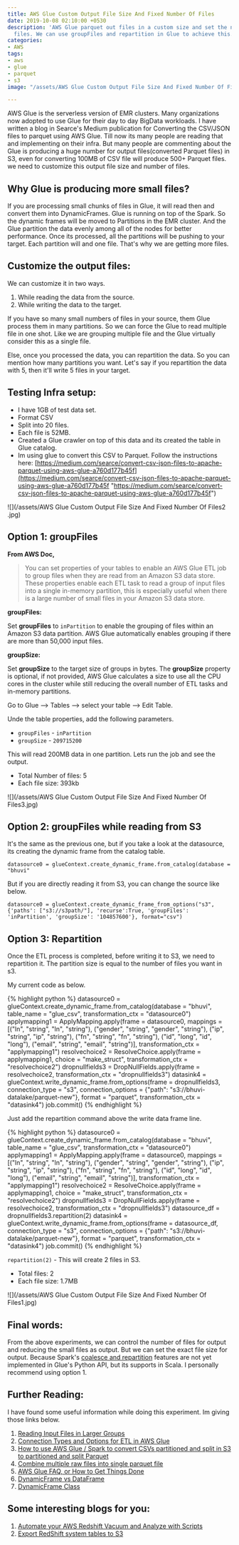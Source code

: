 ```yaml
---
title: AWS Glue Custom Output File Size And Fixed Number Of Files
date: 2019-10-08 02:10:00 +0530
description: 'AWS Glue parquet out files in a custom size and set the number of output
  files. We can use groupFiles and repartition in Glue to achieve this. '
categories:
- AWS
tags:
- aws
- glue
- parquet
- s3
image: "/assets/AWS Glue Custom Output File Size And Fixed Number Of Files.jpg"

---
```

AWS Glue is the serverless version of EMR clusters. Many organizations now adopted to use Glue for their day to day BigData workloads. I have written a blog in Searce's Medium publication for Converting the CSV/JSON files to parquet using AWS Glue. Till now its many people are reading that and implementing on their infra. But many people are commenting about the Glue is producing a huge number for output files(converted Parquet files) in S3, even for converting 100MB of CSV file will produce 500+ Parquet files. we need to customize this output file size and number of files.

## Why Glue is producing more small files?

If you are processing small chunks of files in Glue, it will read then and convert them into DynamicFrames. Glue is running on top of the Spark. So the dynamic frames will be moved to Partitions in the EMR cluster. And the Glue partition the data evenly among all of the nodes for better performance. Once its processed, all the partitions will be  pushing to your target. Each partition will and one file. That's why we are getting more files.

## Customize the output files:

We can customize it in two ways.

1. While reading the data from the source.
2. While writing the data to the target.

If you have so many small numbers of files in your source, them Glue process them in many partitions. So we can force the Glue to read multiple file in one shot. Like we are grouping multiple file and the Glue virtually consider this as a single file.

Else, once you processed the data, you can repartition the data. So you can mention how many partitions you want. Let's say if you repartition the data with 5, then it'll write 5 files in your target.

## Testing Infra setup:

* I have 1GB of test data set.
* Format CSV
* Split into 20 files.
* Each file is 52MB.
* Created a Glue crawler on top of this data and its created the table in Glue catalog.
* Im using glue to convert this CSV to Parquet. Follow the instructions here: [https://medium.com/searce/convert-csv-json-files-to-apache-parquet-using-aws-glue-a760d177b45f](https://medium.com/searce/convert-csv-json-files-to-apache-parquet-using-aws-glue-a760d177b45f "https://medium.com/searce/convert-csv-json-files-to-apache-parquet-using-aws-glue-a760d177b45f")

![](/assets/AWS Glue Custom Output File Size And Fixed Number Of Files2 .jpg)

## Option 1: groupFiles

**From AWS Doc,**

> You can set properties of your tables to enable an AWS Glue ETL job to group files when they are read from an Amazon S3 data store. These properties enable each ETL task to read a group of input files into a single in-memory partition, this is especially useful when there is a large number of small files in your Amazon S3 data store.

**groupFiles:**

Set **groupFiles** to `inPartition` to enable the grouping of files within an Amazon S3 data partition. AWS Glue automatically enables grouping if there are more than 50,000 input files.

**groupSize:**

Set **groupSize** to the target size of groups in bytes. The **groupSize** property is optional, if not provided, AWS Glue calculates a size to use all the CPU cores in the cluster while still reducing the overall number of ETL tasks and in-memory partitions.

Go to Glue --> Tables --> select your table --> Edit Table.

Unde the table properties, add the following parameters.

* `groupFiles` - `inPartition`
* `groupSize` - `209715200`

This will read 200MB data in one partition. Lets run the job and see the output.

* Total Number of files: 5
* Each file size: 393kb

![](/assets/AWS Glue Custom Output File Size And Fixed Number Of Files3.jpg)

## Option 2: groupFiles while reading from S3

It's the same as the previous one, but if you take a look at the datasource, its creating the dynamic frame from the catalog table.

    datasource0 = glueContext.create_dynamic_frame.from_catalog(database = "bhuvi"

But if you are directly reading it from S3, you can change the source like below.

    datasource0 = glueContext.create_dynamic_frame_from_options("s3", {'paths': ["s3://s3path/"], 'recurse':True, 'groupFiles': 'inPartition', 'groupSize': '104857600'}, format="csv")

## Option 3: Repartition

Once the ETL process is completed, before writing it to S3, we need to repartition it. The partition size is equal to the number of files you want in s3.

My current code as below.

{% highlight python %}
    datasource0 = glueContext.create_dynamic_frame.from_catalog(database = "bhuvi", table_name = "glue_csv", transformation_ctx = "datasource0")
    applymapping1 = ApplyMapping.apply(frame = datasource0, mappings = [("ln", "string", "ln", "string"), ("gender", "string", "gender", "string"), ("ip", "string", "ip", "string"), ("fn", "string", "fn", "string"), ("id", "long", "id", "long"), ("email", "string", "email", "string")], transformation_ctx = "applymapping1")
    resolvechoice2 = ResolveChoice.apply(frame = applymapping1, choice = "make_struct", transformation_ctx = "resolvechoice2")
    dropnullfields3 = DropNullFields.apply(frame = resolvechoice2, transformation_ctx = "dropnullfields3")
    datasink4 = glueContext.write_dynamic_frame.from_options(frame = dropnullfields3, connection_type = "s3", connection_options = {"path": "s3://bhuvi-datalake/parquet-new"}, format = "parquet", transformation_ctx = "datasink4")
    job.commit()
{% endhighlight %}

Just add the repartition command above the write data frame line.

{% highlight python %}
    datasource0 = glueContext.create_dynamic_frame.from_catalog(database = "bhuvi", table_name = "glue_csv", transformation_ctx = "datasource0")
    applymapping1 = ApplyMapping.apply(frame = datasource0, mappings = [("ln", "string", "ln", "string"), ("gender", "string", "gender", "string"), ("ip", "string", "ip", "string"), ("fn", "string", "fn", "string"), ("id", "long", "id", "long"), ("email", "string", "email", "string")], transformation_ctx = "applymapping1")
    resolvechoice2 = ResolveChoice.apply(frame = applymapping1, choice = "make_struct", transformation_ctx = "resolvechoice2")
    dropnullfields3 = DropNullFields.apply(frame = resolvechoice2, transformation_ctx = "dropnullfields3")
    datasource_df = dropnullfields3.repartition(2)
    datasink4 = glueContext.write_dynamic_frame.from_options(frame = datasource_df, connection_type = "s3", connection_options = {"path": "s3://bhuvi-datalake/parquet-new"}, format = "parquet", transformation_ctx = "datasink4")
    job.commit()
{% endhighlight %}

`repartition(2)` - This will create 2 files in S3.

* Total files: 2
* Each file size: 1.7MB

![](/assets/AWS Glue Custom Output File Size And Fixed Number Of Files1.jpg)

## Final words:

From the above experiments, we can control the number of files for output and reducing the small files as output. But we can set the exact file size for output. Because Spark's [coalesce and repartition](https://hackernoon.com/managing-spark-partitions-with-coalesce-and-repartition-4050c57ad5c4) features are not yet implemented in Glue's Python API, but its supports in Scala. I personally recommend using option 1. 

## Further Reading:

I have found some useful information while doing this experiment. Im giving those links below. 

1. [Reading Input Files in Larger Groups](https://docs.aws.amazon.com/glue/latest/dg/grouping-input-files.html)
2. [Connection Types and Options for ETL in AWS Glue](https://docs.aws.amazon.com/glue/latest/dg/aws-glue-programming-etl-connect.html#aws-glue-programming-etl-connect-s3)
3. [How to use AWS Glue / Spark to convert CSVs partitioned and split in S3 to partitioned and split Parquet](https://stackoverflow.com/questions/48693943/how-to-use-aws-glue-spark-to-convert-csvs-partitioned-and-split-in-s3-to-parti)
4. [Combine multiple raw files into single parquet file](https://stackoverflow.com/questions/47147159/combine-multiple-raw-files-into-single-parquet-file)
5. [AWS Glue FAQ, or How to Get Things Done](https://github.com/aws-samples/aws-glue-samples/blob/master/FAQ_and_How_to.md#aws-glue-faq-or-how-to-get-things-done)
6. [DynamicFrame vs DataFrame](https://stackoverflow.com/questions/52822526/dynamicframe-vs-dataframe)
7. [DynamicFrame Class](https://docs.aws.amazon.com/glue/latest/dg/aws-glue-api-crawler-pyspark-extensions-dynamic-frame.html)

## Some interesting blogs for you:

1. [Automate your AWS Redshift Vacuum and Analyze with Scripts](https://thedataguy.in/automate-redshift-vacuum-analyze-using-shell-script-utility/)
2. [Export RedShift system tables to S3](https://thedataguy.in/export-redshift-system-tables-views-to-s3/)